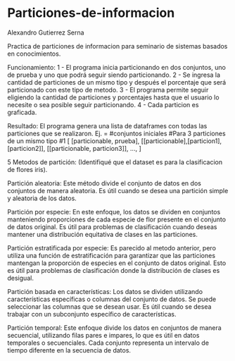# Particiones-de-informacion

Alexandro Gutierrez Serna

Practica de particiones de informacion para seminario de sistemas basados en conocimientos.


Funcionamiento:
  1 - El programa inicia particionando en dos conjuntos, uno de prueba y uno que podrá seguir siendo particionando.
  2 - Se ingresa la cantidad de particiones de un mismo tipo y después el porcentaje que será particionado con este tipo de metodo.
  3 - El programa permite seguir eligiendo la cantidad de particiones y porcentajes hasta que el usuario lo necesite o sea posible seguir particionando.
  4 - Cada particion es graficada.

Resultado:
  El programa genera una lista de dataframes con todas las particiones que se realizaron.
  Ej. =
    #conjuntos iniciales     #Para 3 particiones de un mismo tipo         #1
  [ 
  [particionable, prueba], [[particionable],[particion1],[particion2]], [[particionable, particion3]], ...,
  ]

  5 Metodos de partición:
  (Identifiqué que el dataset es para la clasificacion de flores iris).
  
Partición aleatoria:
    Este método divide el conjunto de datos en dos conjuntos de manera aleatoria. Es útil cuando se desea una partición simple y aleatoria de los datos.
  
Partición por especie: 
    En este enfoque, los datos se dividen en conjuntos manteniendo proporciones de cada especie de flor presente en el conjunto de datos original. Es útil para problemas de clasificación cuando deseas mantener una distribución equitativa de clases en las particiones.

Partición estratificada por especie:
    Es parecido al metodo anterior, pero utiliza una función de estratificación para garantizar que las particiones mantengan la proporción de especies en el conjunto de datos original. Esto es útil para problemas de clasificación donde la distribución de clases es desigual.

Partición basada en características: 
    Los datos se dividen utilizando características específicas o columnas del conjunto de datos. Se puede seleccionar las columnas que se desean usar. Es útil cuando se desea trabajar con un subconjunto específico de características.

Partición temporal:
    Este enfoque divide los datos en conjuntos de manera secuencial, utilizando filas pares e impares, lo que es útil en datos temporales o secuenciales. Cada conjunto representa un intervalo de tiempo diferente en la secuencia de datos.
